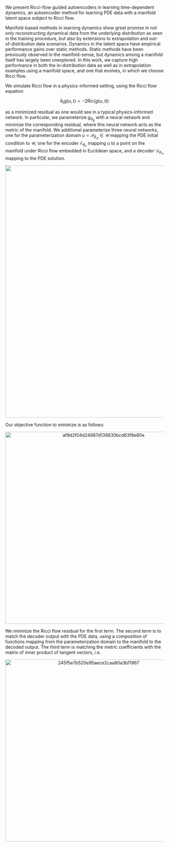 We present Ricci-flow guided autoencoders in learning time-dependent dynamics, an autoencoder method for learning PDE data with a manifold latent space subject to Ricci flow.

Manifold-based methods in learning dynamics show great promise in not only reconstructing dynamical data from the underlying distribution as seen in the training procedure, but also by extensions to extrapolation and out-of-distribution data scenarios. Dynamics in the latent space have empirical performance gains over static methods. Static methods have been previously observed in the manifold-sense, but dynamics among a manifold itself has largely been unexplored. In this work, we capture high performance in both the in-distribution data as well as in extrapolation examples using a manifold space, and one that evolves, in which we choose Ricci flow.

We simulate Ricci flow in a physics-informed setting, using the Ricci flow equation

$$ \partial_t g(u,t) = -2 \text{Ric} (g(u,t)) $$

as a minimized residual as one would see in a typical physics-informed network. In particular, we parameterize $g_{\theta_g}$ with a neural network and minimize the corresponding residual, where this neural network acts as the metric of the manifold. We additional parameterize three neural networks, one for the parameterization domain $`u = \mathcal{P}_{\theta_{\mathcal{P}}} \in \mathcal{U}`$ mapping the PDE initial condition to $`\mathcal{U}`$, one for the encoder $`\mathcal{E}_{\theta_{\mathcal{E}}}`$ mapping $`u`$ to a point on the manifold under Ricci flow embedded in Euclidean space, and a decoder $`\mathcal{D}_{\theta_{\mathcal{D}}}`$ mapping to the PDE solution.



<p align="center">
<img src="https://github.com/agracyk2/Ricci-flow-guided-autoencoders-in-learning-time-dependent-dynamics/assets/98125988/878a9e86-c327-459e-a84a-0e2e7bd5943a" width="800">



Our objective function to minimize is as follows:

<p align="center">
<img width="609" alt="af9d2f04d24887d138630bcd63f8e80e" src="https://github.com/agracyk2/Ricci-flow-guided-autoencoders-in-learning-time-dependent-dynamics/assets/98125988/42f5cc89-34b4-47a3-b901-b87e1d0b50f0">

We minimize the Ricci flow residual for the first term. The second term is to match the decoder output with the PDE data, using a composition of functions mapping from the parameterization domain to the manifold to the decoded output. The third term is matching the metric coefficients with the matrix of inner product of tangent vectors, i.e.

<p align="center">
<img width="578" alt="245f5e7b520e95aece2caa80a3b11967" src="https://github.com/agracyk2/Ricci-flow-guided-autoencoders-in-learning-time-dependent-dynamics/assets/98125988/81c1bf76-b3ec-4390-bb7a-56e9836178c7">
